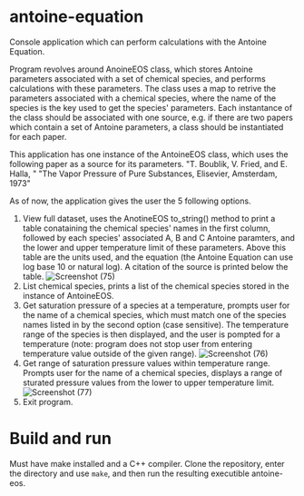 # antoine-equation
Console application which can perform calculations with the Antoine Equation.

Program revolves around AnoineEOS class, which stores Antoine parameters associated with a set of chemical species, and performs
calculations with these parameters. The class uses a map to retrive the parameters associated with a chemical species, 
where the name of the species is the key used to get the species' parameters. Each instantance of the class should be associated with one 
source, e.g. if there are two papers which contain a set of Antoine parameters, a class should be instantiated for each paper.

This application has one instance of the AntoineEOS class, which uses the following paper as a source for its parameters. "T. Boublik, V. Fried, and E. Halla, "
"The Vapor Pressure of Pure Substances, Elisevier, Amsterdam, 1973"

As of now, the application gives the user the 5 following options. 

1. View full dataset, uses the AnotineEOS to_string() method to print a table conataining the chemical species' names in the first column, 
   followed by each species' associated A, B and C Antoine paramters, and the lower and upper temperature limit of these parameters. Above this table
   are the units used, and the equation (the Antoine Equation can use log base 10 or natural log). A citation of the source is printed below the table.
   ![Screenshot (75)](https://user-images.githubusercontent.com/54007504/160295526-e47a4c27-61ab-43d8-a592-59f1c71412e7.png)
2. List chemical species, prints a list of the chemical species stored in the instance of AntoineEOS.
3. Get saturation pressure of a species at a temperature, prompts user for the name of a chemical species, which must match one of the species names listed in 
   by the second option (case sensitive). The temperature range of the species is then displayed, and the user is pompted for a temperature (note: program does
   not stop user from entering temperature value outside of the given range).
   ![Screenshot (76)](https://user-images.githubusercontent.com/54007504/160300746-738c11b0-f5fa-42e9-9f13-e3bbbd2b25b2.png)
4. Get range of saturation pressure values within temperature range. Prompts user for the name of a chemical species, displays a range of sturated pressure
   values from the lower to upper temperature limit.
   ![Screenshot (77)](https://user-images.githubusercontent.com/54007504/160301091-4b04954e-bfc5-4fe5-b74e-3bbb0c7b9f37.png)
5. Exit program.

# Build and run
   Must have make installed and a C++ compiler. Clone the repository, enter the directory and use ```make```, 
and then run the resulting executible antoine-eos.
